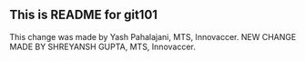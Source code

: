 ## This is README for git101

This change was made by Yash Pahalajani, MTS, Innovaccer.
NEW CHANGE MADE BY SHREYANSH GUPTA, MTS, Innovaccer.
